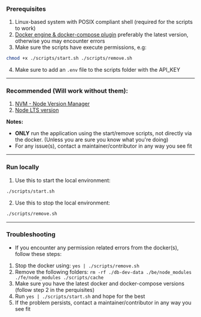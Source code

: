 ### Prerequisites

1. Linux-based system with POSIX compliant shell (required for the scripts to work)
2. [Docker engine & docker-compose plugin](https://github.com/AdamAkiva/tutorials/blob/main/tools/docker.md)
   preferably the latest version, otherwise you may encounter errors
3. Make sure the scripts have execute permissions, e.g:

```bash
chmod +x ./scripts/start.sh ./scripts/remove.sh
```

4. Make sure to add an `.env` file to the scripts folder with the API_KEY

---

### Recommended (Will work without them):

1. [NVM - Node Version Manager](https://github.com/nvm-sh/nvm#installing-and-updating)
2. [Node LTS version](https://github.com/nvm-sh/nvm#long-term-support)

**Notes:**

- **ONLY** run the application using the start/remove scripts, not directly via
  the docker. (Unless you are sure you know what you're doing)
- For any issue(s), contact a maintainer/contributor in any way you see fit

---

### Run locally

1. Use this to start the local environment:

```bash
./scripts/start.sh
```

2. Use this to stop the local environment:

```bash
./scripts/remove.sh
```

---

### Troubleshooting

- If you encounter any permission related errors from the docker(s), follow these
  steps:

1. Stop the docker using: `yes | ./scripts/remove.sh`
2. Remove the following folders: `rm -rf ./db-dev-data ./be/node_modules ./fe/node_modules ./scripts/cache`
3. Make sure you have the latest docker and docker-compose versions (follow step 2 in the perquisites)
4. Run `yes | ./scripts/start.sh` and hope for the best
5. If the problem persists, contact a maintainer/contributor in any way you see fit
